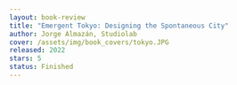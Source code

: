 ```yaml
---
layout: book-review
title: "Emergent Tokyo: Designing the Spontaneous City"
author: Jorge Almazán, Studiolab
cover: /assets/img/book_covers/tokyo.JPG
released: 2022
stars: 5
status: Finished
---
```

